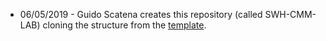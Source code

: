 
* 06/05/2019 - Guido Scatena creates this repository (called SWH-CMM-LAB) cloning the structure from the [template](https://github.com/Unipisa/DIUNIPI-SWH-TEMPLATE).